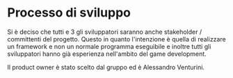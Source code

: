 # Processo di sviluppo

Si è deciso che tutti e 3 gli sviluppatori saranno anche stakeholder / committenti del progetto.
Questo in quanto l'intenzione è quella di realizzare un framework e non un normale programma eseguibile e inoltre tutti gli sviluppatori hanno già esperienza nell'ambito del game development.

Il product owner è stato scelto dal gruppo ed è Alessandro Venturini.





